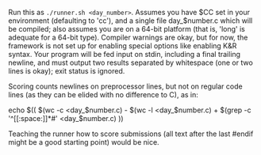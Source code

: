 Run this as `./runner.sh <day_number>`.  Assumes you have $CC set in
your environment (defaulting to 'cc'), and a single file day_$number.c
which will be compiled; also assumes you are on a 64-bit platform
(that is, 'long' is adequate for a 64-bit type).  Compiler warnings
are okay, but for now, the framework is not set up for enabling
special options like enabling K&R syntax.  Your program will be fed
input on stdin, including a final trailing newline, and must output
two results separated by whitespace (one or two lines is okay); exit
status is ignored.

Scoring counts newlines on preprocessor lines, but not on regular code
lines (as they can be elided with no difference to C), as in:

  echo $(( $(wc -c <day_$number.c) - $(wc -l <day_$number.c)
           + $(grep -c '^[[:space:]]*#' <day_$number.c) ))

Teaching the runner how to score submissions (all text after the last
#endif might be a good starting point) would be nice.
